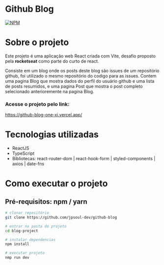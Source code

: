 # Github Blog
[![NPM](https://img.shields.io/npm/l/react)](https://github.com/jpsoul-dev/github-blog/blob/main/LICENSE)
# Sobre o projeto

Este projeto é uma aplicação web React criada com Vite, desafio proposto pela **rocketseat** como parte do curto de react.

Consiste em um blog onde os posts deste blog são issues de um repositório github, foi utilizado o mesmo repositório do codigo para as issues.
Contem uma pagina Blog que mostra dados do perfil do usuário github e uma lista de posts resumidos, e uma pagina Post que mostra o post completo selecionado anterioremente na pagina Blog.

### Acesse o projeto pelo link: 
https://github-blog-one-xi.vercel.app/

# Tecnologias utilizadas
- ReactJS
- TypeScript
- Bibliotecas: react-router-dom | react-hook-form | styled-components | axios | date-fns

# Como executar o projeto

## Pré-requisitos: npm / yarn

```bash
# clonar repositório
git clone https://github.com/jpsoul-dev/github-blog

# entrar na pasta do projeto
cd blog-project

# instalar dependencias
npm install

# executar projeto
nmp run dev
```
